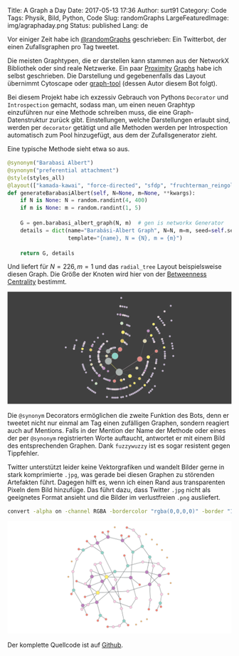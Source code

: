 Title: A Graph a Day
Date: 2017-05-13 17:36
Author: surt91
Category: Code
Tags: Physik, Bild, Python, Code
Slug: randomGraphs
LargeFeaturedImage: img/agraphaday.png
Status: published
Lang: de

Vor einiger Zeit habe ich [@randomGraphs](https://twitter.com/randomGraphs)
geschrieben: Ein Twitterbot, der einen Zufallsgraphen pro Tag tweetet.

Die meisten Graphtypen, die er darstellen kann stammen aus der NetworkX
Bibliothek oder sind reale Netzwerke. Ein paar [Proximity]({filename}/proximity-graphs.md)
[Graphs]({filename}/relative-neighborhood-graph.md) habe ich selbst geschrieben.
Die Darstellung und gegebenenfalls das Layout übernimmt Cytoscape oder
[graph-tool](https://graph-tool.skewed.de/) (dessen Autor diesem Bot folgt).

Bei diesem Projekt habe ich exzessiv Gebrauch von Pythons `Decorator` und
`Introspection` gemacht, sodass man, um einen neuen Graphtyp einzuführen
nur eine Methode schreiben muss, die eine Graph-Datenstruktur zurück gibt.
Einstellungen, welche Darstellungen erlaubt sind, werden per `decorator`
getätigt und alle Methoden werden per Introspection automatisch zum Pool
hinzugefügt, aus dem der Zufallsgenerator zieht.

Eine typische Methode sieht etwa so aus.

```python
@synonym("Barabasi Albert")
@synonym("preferential attachment")
@style(styles_all)
@layout(["kamada-kawai", "force-directed", "sfdp", "fruchterman_reingold", "arf", "radial_tree"])
def generateBarabasiAlbert(self, N=None, m=None, **kwargs):
    if N is None: N = random.randint(4, 400)
    if m is None: m = random.randint(1, 5)

    G = gen.barabasi_albert_graph(N, m)  # gen is networkx Generator
    details = dict(name="Barabási-Albert Graph", N=N, m=m, seed=self.seed,
                   template="{name}, N = {N}, m = {m}")

    return G, details
```

Und liefert für $N=226, m=1$ und das `radial_tree` Layout beispielsweise
diesen Graph. Die Größe der Knoten wird hier von der
[Betweenness Centrality](https://en.wikipedia.org/wiki/Betweenness_centrality)
bestimmt.

![Graph](/img/barabasi.png)

Die `@synonym` Decorators ermöglichen die zweite Funktion des Bots, denn
er tweetet nicht nur einmal am Tag einen zufälligen Graphen, sondern reagiert
auch auf Mentions. Falls in der Mention der Name der Methode oder eines der
per `@synonym` registrierten Worte auftaucht, antwortet er mit einem Bild des
entsprechenden Graphen. Dank `fuzzywuzzy` ist es sogar resistent gegen
Tippfehler.

Twitter unterstützt leider keine Vektorgrafiken und wandelt Bilder gerne in
stark komprimierte `.jpg`, was gerade bei diesen Graphen zu störenden
Artefakten führt. Dagegen hilft es, wenn ich einen Rand aus transparenten
Pixeln dem Bild hinzufüge. Das führt dazu, dass Twitter `.jpg` nicht als
geeignetes Format ansieht und die Bilder im verlustfreien `.png` ausliefert.

```bash
convert -alpha on -channel RGBA -bordercolor "rgba(0,0,0,0)" -border "1x1" input.png output.png
```

![Graph](/img/agraphaday.png)

Der komplette Quellcode ist auf [Github](https://github.com/surt91/AGraphADay).
